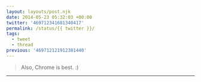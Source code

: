 ```yaml
---
layout: layouts/post.njk
date: 2014-05-23 05:32:03 +00:00
twitter: '469712341681340417'
permalink: /status/{{ twitter }}/
tags: 
  - tweet
  - thread
previous: '469712121912381440'
---
```


> Also, Chrome is best. :)

---
